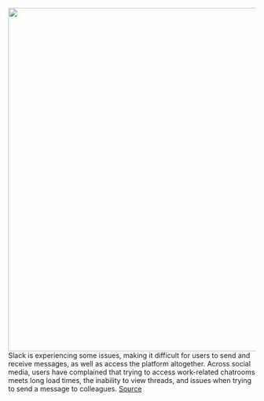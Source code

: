 <img src='https://cdn.vox-cdn.com/thumbor/fYeaIPehuVVh1yknEAA6Y_HQAHY=/0x0:2040x1360/1200x800/filters:focal(857x517:1183x843)/cdn.vox-cdn.com/uploads/chorus_image/image/70536278/acastro_190412_1777_slack_0001.0.jpg' width='700px' /><br/>
Slack is experiencing some issues, making it difficult for users to send and receive messages, as well as access the platform altogether. Across social media, users have complained that trying to access work-related chatrooms meets long load times, the inability to view threads, and issues when trying to send a message to colleagues.
<a href='https://www.theverge.com/2022/2/22/22945594/slack-down-outage-connection-errors'> Source <a/>